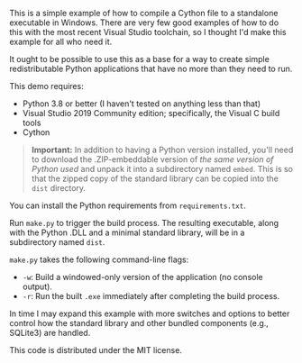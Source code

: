 This is a simple example of how to compile a Cython file to a standalone executable in Windows. There are very few good examples of how to do this with the most recent Visual Studio toolchain, so I thought I'd make this example for all who need it.

It ought to be possible to use this as a base for a way to create simple redistributable Python applications that have no more than they need to run.

This demo requires:

* Python 3.8 or better (I haven't tested on anything less than that)
* Visual Studio 2019 Community edition; specifically, the Visual C build tools
* Cython

> **Important:** In addition to having a Python version installed, you'll need to download the .ZIP-embeddable version of *the same version of Python used* and unpack it into a subdirectory named `embed`. This is so that the zipped copy of the standard library can be copied into the `dist` directory.

You can install the Python requirements from `requirements.txt`.

Run `make.py` to trigger the build process. The resulting executable, along with the Python .DLL and a minimal standard library, will be in a subdirectory named `dist`.

`make.py` takes the following command-line flags:

* `-w`: Build a windowed-only version of the application (no console output).
* `-r`: Run the built `.exe` immediately after completing the build process.

In time I may expand this example with more switches and options to better control how the standard library and other bundled components (e.g., SQLite3) are handled.

This code is distributed under the MIT license.
